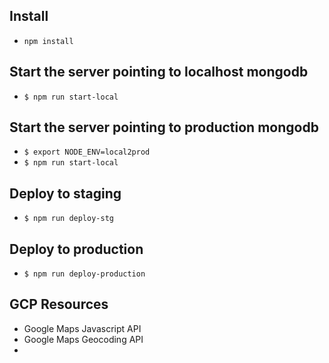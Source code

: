 ## Install
- `npm install`


## Start the server pointing to **localhost** mongodb
- `$ npm run start-local`


## Start the server pointing to **production** mongodb
- `$ export NODE_ENV=local2prod`
- `$ npm run start-local`


## Deploy to staging
- `$ npm run deploy-stg`


## Deploy to production
- `$ npm run deploy-production`


## GCP Resources
- Google Maps Javascript API
- Google Maps Geocoding API
- 
